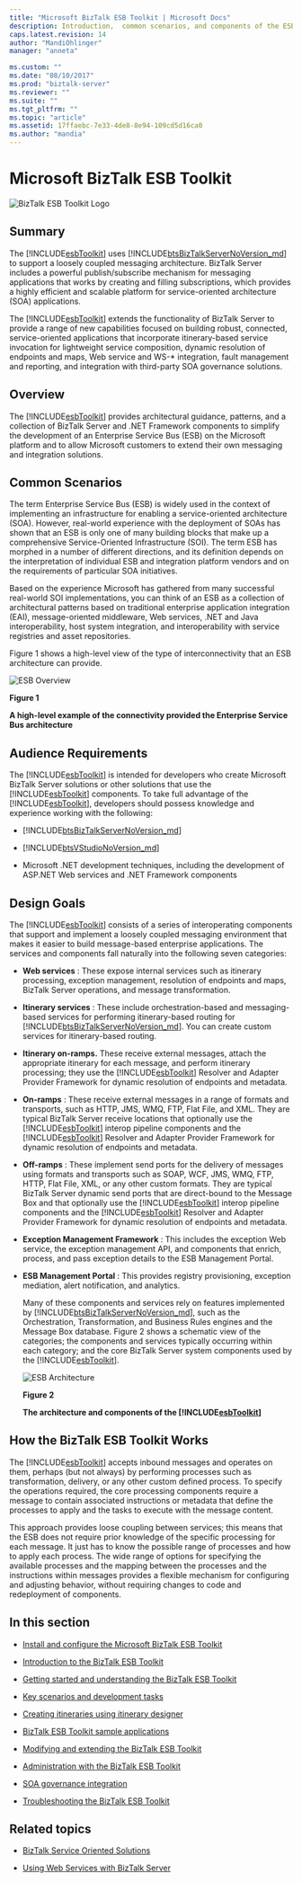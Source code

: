 ```yaml
---
title: "Microsoft BizTalk ESB Toolkit | Microsoft Docs"
description: Introduction,  common scenarios, and components of the ESB Toolkit in BizTalk Server
caps.latest.revision: 14
author: "MandiOhlinger"
manager: "anneta"

ms.custom: ""
ms.date: "08/10/2017"
ms.prod: "biztalk-server"
ms.reviewer: ""
ms.suite: ""
ms.tgt_pltfrm: ""
ms.topic: "article"
ms.assetid: 17ffaebc-7e33-4de8-8e94-109cd5d16ca0
ms.author: "mandia"
---
```


# Microsoft BizTalk ESB Toolkit
![BizTalk ESB Toolkit Logo](../esb-toolkit/media/biztalkesbtoolkitlogo.gif "BizTalkESBToolkitLogo")  
  
## Summary  
 The [!INCLUDE[esbToolkit](../includes/esbtoolkit-md.md)] uses [!INCLUDE[btsBizTalkServerNoVersion_md](../includes/btsbiztalkservernoversion-md.md)] to support a loosely coupled messaging architecture. BizTalk Server includes a powerful publish/subscribe mechanism for messaging applications that works by creating and filling subscriptions, which provides a highly efficient and scalable platform for service-oriented architecture (SOA) applications.  
  
 The [!INCLUDE[esbToolkit](../includes/esbtoolkit-md.md)] extends the functionality of BizTalk Server to provide a range of new capabilities focused on building robust, connected, service-oriented applications that incorporate itinerary-based service invocation for lightweight service composition, dynamic resolution of endpoints and maps, Web service and WS-* integration, fault management and reporting, and integration with third-party SOA governance solutions.  
  
## Overview  
 The [!INCLUDE[esbToolkit](../includes/esbtoolkit-md.md)] provides architectural guidance, patterns, and a collection of BizTalk Server and .NET Framework components to simplify the development of an Enterprise Service Bus (ESB) on the Microsoft platform and to allow Microsoft customers to extend their own messaging and integration solutions.  
  
## Common Scenarios  
 The term Enterprise Service Bus (ESB) is widely used in the context of implementing an infrastructure for enabling a service-oriented architecture (SOA). However, real-world experience with the deployment of SOAs has shown that an ESB is only one of many building blocks that make up a comprehensive Service-Oriented Infrastructure (SOI). The term ESB has morphed in a number of different directions, and its definition depends on the interpretation of individual ESB and integration platform vendors and on the requirements of particular SOA initiatives.  
  
 Based on the experience Microsoft has gathered from many successful real-world SOI implementations, you can think of an ESB as a collection of architectural patterns based on traditional enterprise application integration (EAI), message-oriented middleware, Web services, .NET and Java interoperability, host system integration, and interoperability with service registries and asset repositories.  
  
 Figure 1 shows a high-level view of the type of interconnectivity that an ESB architecture can provide.  
  
 ![ESB Overview](../esb-toolkit/media/esboverview.gif "ESBOverview")  
  
 **Figure 1**  
  
 **A high-level example of the connectivity provided the Enterprise Service Bus architecture**  
  
## Audience Requirements  
 The [!INCLUDE[esbToolkit](../includes/esbtoolkit-md.md)] is intended for developers who create Microsoft BizTalk Server solutions or other solutions that use the [!INCLUDE[esbToolkit](../includes/esbtoolkit-md.md)] components. To take full advantage of the [!INCLUDE[esbToolkit](../includes/esbtoolkit-md.md)], developers should possess knowledge and experience working with the following:  

- [!INCLUDE[btsBizTalkServerNoVersion_md](../includes/btsbiztalkservernoversion-md.md)]

- [!INCLUDE[btsVStudioNoVersion_md](../includes/btsvstudionoversion-md.md)]
  
- Microsoft .NET development techniques, including the development of ASP.NET Web services and .NET Framework components  
  
## Design Goals  
 The [!INCLUDE[esbToolkit](../includes/esbtoolkit-md.md)] consists of a series of interoperating components that support and implement a loosely coupled messaging environment that makes it easier to build message-based enterprise applications. The services and components fall naturally into the following seven categories:  
  
- **Web services** : These expose internal services such as itinerary processing, exception management, resolution of endpoints and maps, BizTalk Server operations, and message transformation.  
  
- **Itinerary services** : These include orchestration-based and messaging-based services for performing itinerary-based routing for [!INCLUDE[btsBizTalkServerNoVersion_md](../includes/btsbiztalkservernoversion-md.md)]. You can create custom services for itinerary-based routing.  
  
- **Itinerary on-ramps.** These receive external messages, attach the appropriate itinerary for each message, and perform itinerary processing; they use the [!INCLUDE[esbToolkit](../includes/esbtoolkit-md.md)] Resolver and Adapter Provider Framework for dynamic resolution of endpoints and metadata.  
  
- **On-ramps** : These receive external messages in a range of formats and transports, such as HTTP, JMS, WMQ, FTP, Flat File, and XML. They are typical BizTalk Server receive locations that optionally use the [!INCLUDE[esbToolkit](../includes/esbtoolkit-md.md)] interop pipeline components and the [!INCLUDE[esbToolkit](../includes/esbtoolkit-md.md)] Resolver and Adapter Provider Framework for dynamic resolution of endpoints and metadata.  
  
- **Off-ramps** : These implement send ports for the delivery of messages using formats and transports such as SOAP, WCF, JMS, WMQ, FTP, HTTP, Flat File, XML, or any other custom formats. They are typical BizTalk Server dynamic send ports that are direct-bound to the Message Box and that optionally use the [!INCLUDE[esbToolkit](../includes/esbtoolkit-md.md)] interop pipeline components and the [!INCLUDE[esbToolkit](../includes/esbtoolkit-md.md)] Resolver and Adapter Provider Framework for dynamic resolution of endpoints and metadata.  
  
- **Exception Management Framework** : This includes the exception Web service, the exception management API, and components that enrich, process, and pass exception details to the ESB Management Portal.  
  
- **ESB Management Portal** : This provides registry provisioning, exception mediation, alert notification, and analytics.  
  
  Many of these components and services rely on features implemented by [!INCLUDE[btsBizTalkServerNoVersion_md](../includes/btsbiztalkservernoversion-md.md)], such as the Orchestration, Transformation, and Business Rules engines and the Message Box database. Figure 2 shows a schematic view of the categories; the components and services typically occurring within each category; and the core BizTalk Server system components used by the [!INCLUDE[esbToolkit](../includes/esbtoolkit-md.md)].  
  
  ![ESB Architecture](../esb-toolkit/media/esbarchitecture.gif "ESBArchitecture")  
  
  **Figure 2**  
  
  **The architecture and components of the [!INCLUDE[esbToolkit](../includes/esbtoolkit-md.md)]**  
  
## How the BizTalk ESB Toolkit Works  
 The [!INCLUDE[esbToolkit](../includes/esbtoolkit-md.md)] accepts inbound messages and operates on them, perhaps (but not always) by performing processes such as transformation, delivery, or any other custom defined process. To specify the operations required, the core processing components require a message to contain associated instructions or metadata that define the processes to apply and the tasks to execute with the message content.  
  
 This approach provides loose coupling between services; this means that the ESB does not require prior knowledge of the specific processing for each message. It just has to know the possible range of processes and how to apply each process. The wide range of options for specifying the available processes and the mapping between the processes and the instructions within messages provides a flexible mechanism for configuring and adjusting behavior, without requiring changes to code and redeployment of components.  
  
## In this section

- [Install and configure the Microsoft BizTalk ESB Toolkit](install-and-configure-the-microsoft-biztalk-esb-toolkit.md)

- [Introduction to the BizTalk ESB Toolkit](introduction-to-the-biztalk-esb-toolkit.md)

- [Getting started and understanding the BizTalk ESB Toolkit](getting-started-with-the-biztalk-esb-toolkit.md)

- [Key scenarios and development tasks](key-scenarios-and-development-tasks.md)

- [Creating itineraries using itinerary designer](creating-itineraries-using-itinerary-designer.md)

- [BizTalk ESB Toolkit sample applications](biztalk-esb-toolkit-sample-applications.md)

- [Modifying and extending the BizTalk ESB Toolkit](modifying-and-extending-the-biztalk-esb-toolkit.md)

- [Administration with the BizTalk ESB Toolkit](administration-with-the-biztalk-esb-toolkit.md)

- [SOA governance integration](soa-governance-integration.md)

- [Troubleshooting the BizTalk ESB Toolkit](troubleshooting-the-biztalk-esb-toolkit.md)
  
## Related topics  
  
-   [BizTalk Service Oriented Solutions](../core/service-oriented-solution.md)

- [Using Web Services with BizTalk Server](../core/using-web-services.md)  